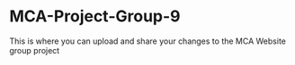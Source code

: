 # MCA-Project-Group-9
This is where you can upload and share your changes to the MCA Website group project
